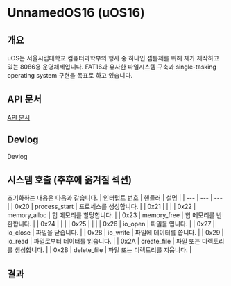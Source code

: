 # UnnamedOS16 (uOS16)
## 개요

uOS는 서울시립대학교 컴퓨터과학부의 행사 중 하나인 셈틀제를 위해 제가 제작하고 있는 8086용 운영체제입니다. FAT16과 유사한 파일시스템 구축과 single-tasking operating system 구현을 목표로 하고 있습니다.

## API 문서
[API 문서](API%20docs.md)

## Devlog
Devlog

## 시스템 호출 (추후에 옮겨질 섹션)
초기화하는 내용은 다음과 같습니다.
| 인터럽트 번호 | 핸들러 | 설명 |
| --- | --- | --- |
| 0x20 | process_start | 프로세스를 생성합니다. |
| 0x21 |  |  |
| 0x22 | memory_alloc | 힙 메모리를 할당합니다. |
| 0x23 | memory_free | 힙 메모리를 반환합니다. |
| 0x24 |  |  |
| 0x25 |  |  |
| 0x26 | io_open | 파일을 엽니다. |
| 0x27 | io_close | 파일을 닫습니다. |
| 0x28 | io_write | 파일에 데이터를 씁니다. |
| 0x29 | io_read | 파일로부터 데이터를 읽습니다. |
| 0x2A | create_file | 파일 또는 디렉토리를 생성합니다. |
| 0x2B | delete_file | 파일 또는 디렉토리를 지웁니다. |

## 결과
